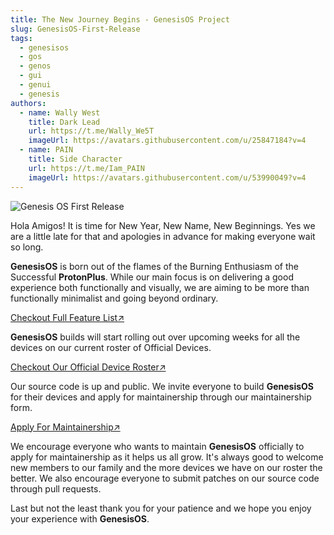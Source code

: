 ```yaml
---
title: The New Journey Begins - GenesisOS Project
slug: GenesisOS-First-Release
tags:
  - genesisos
  - gos
  - genos
  - gui
  - genui
  - genesis
authors:
  - name: Wally West
    title: Dark Lead
    url: https://t.me/Wally_We5T
    imageUrl: https://avatars.githubusercontent.com/u/25847184?v=4
  - name: PAIN
    title: Side Character
    url: https://t.me/Iam_PAIN
    imageUrl: https://avatars.githubusercontent.com/u/53990049?v=4
---
```

![Genesis OS First Release](/img/banner.png "GOS First Banner")

<!--StartFragment-->

Hola Amigos! It is time for New Year, New Name, New Beginnings. Yes we are a little late for that and apologies in advance for making everyone wait so long.

<!-- truncate -->
**GenesisOS** is born out of the flames of the Burning Enthusiasm of the Successful **ProtonPlus**. While our main focus is on delivering a good experience both functionally and visually, we are aiming to be more than functionally minimalist and going beyond ordinary.

[Checkout Full Feature List↗](https://github.com/GOS-Devices/ota/blob/utopia/source_changelog/source_changelog.txt)

**GenesisOS** builds will start rolling out over upcoming weeks for all the devices on our current roster of Official Devices.

[Checkout Our Official Device Roster↗](https://www.genesisos.dev/devices)

Our source code is up and public. We invite everyone to build **GenesisOS** for their devices and apply for maintainership through our maintainership form.

[Apply For Maintainership↗](https://docs.google.com/forms/d/e/1FAIpQLSfO8yUMb9c_Ra--Ytj-wgOz-3g86p61B1PZX1j7YTIwiYm8FQ/viewform?pli=1)

We encourage everyone who wants to maintain **GenesisOS** officially to apply for maintainership as it helps us all grow. It's always good to welcome new members to our family and the more devices we have on our roster the better. We also encourage everyone to submit patches on our source code through pull requests.

Last but not the least thank you for your patience and we hope you enjoy your experience with **GenesisOS**.
<!--EndFragment-->